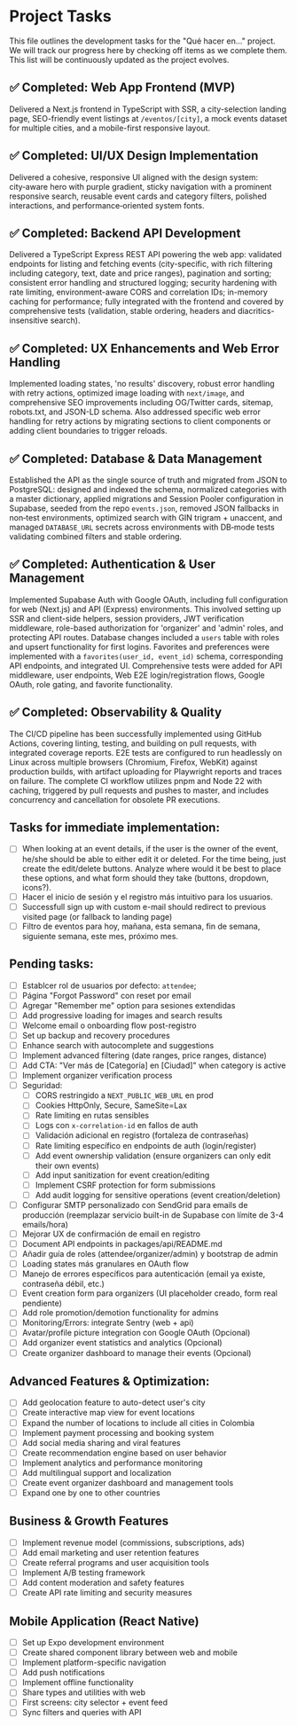 # Project Tasks

This file outlines the development tasks for the "Qué hacer en..." project. We will track our progress here by checking off items as we complete them. This list will be continuously updated as the project evolves.

## ✅ Completed: Web App Frontend (MVP)
  Delivered a Next.js frontend in TypeScript with SSR, a city-selection landing page, SEO-friendly event listings at `/eventos/[city]`, a mock events dataset for multiple cities, and a mobile-first responsive layout.

## ✅ Completed: UI/UX Design Implementation
  Delivered a cohesive, responsive UI aligned with the design system: city‑aware hero with purple gradient, sticky navigation with a prominent responsive search, reusable event cards and category filters, polished interactions, and performance‑oriented system fonts.

## ✅ Completed: Backend API Development
  Delivered a TypeScript Express REST API powering the web app: validated endpoints for listing and fetching events (city-specific, with rich filtering including category, text, date and price ranges), pagination and sorting; consistent error handling and structured logging; security hardening with rate limiting, environment-aware CORS and correlation IDs; in-memory caching for performance; fully integrated with the frontend and covered by comprehensive tests (validation, stable ordering, headers and diacritics-insensitive search).

## ✅ Completed: UX Enhancements and Web Error Handling
  Implemented loading states, 'no results' discovery, robust error handling with retry actions, optimized image loading with `next/image`, and comprehensive SEO improvements including OG/Twitter cards, sitemap, robots.txt, and JSON-LD schema. Also addressed specific web error handling for retry actions by migrating sections to client components or adding client boundaries to trigger reloads.

## ✅ Completed: Database & Data Management
  Established the API as the single source of truth and migrated from JSON to PostgreSQL: designed and indexed the schema, normalized categories with a master dictionary, applied migrations and Session Pooler configuration in Supabase, seeded from the repo `events.json`, removed JSON fallbacks in non‑test environments, optimized search with GIN trigram + unaccent, and managed `DATABASE_URL` secrets across environments with DB‑mode tests validating combined filters and stable ordering.

## ✅ Completed: Authentication & User Management
  Implemented Supabase Auth with Google OAuth, including full configuration for web (Next.js) and API (Express) environments. This involved setting up SSR and client-side helpers, session providers, JWT verification middleware, role-based authorization for 'organizer' and 'admin' roles, and protecting API routes. Database changes included a `users` table with roles and upsert functionality for first logins. Favorites and preferences were implemented with a `favorites(user_id, event_id)` schema, corresponding API endpoints, and integrated UI. Comprehensive tests were added for API middleware, user endpoints, Web E2E login/registration flows, Google OAuth, role gating, and favorite functionality.

## ✅ Completed: Observability & Quality
  The CI/CD pipeline has been successfully implemented using GitHub Actions, covering linting, testing, and building on pull requests, with integrated coverage reports. E2E tests are configured to run headlessly on Linux across multiple browsers (Chromium, Firefox, WebKit) against production builds, with artifact uploading for Playwright reports and traces on failure. The complete CI workflow utilizes pnpm and Node 22 with caching, triggered by pull requests and pushes to master, and includes concurrency and cancellation for obsolete PR executions.

## Tasks for immediate implementation:
- [ ] When looking at an event details, if the user is the owner of the event, he/she should be able to either edit it or deleted. For the time being, just create the edit/delete buttons. Analyze where would it be best to place these options, and what form should they take (buttons, dropdown, icons?).
- [ ] Hacer el inicio de sesión y el registro más intuitivo para los usuarios.
- [ ] Successfull sign up with custom e-mail should redirect to previous visited page (or fallback to landing page)
- [ ] Filtro de eventos para hoy, mañana, esta semana, fin de semana, siguiente semana, este mes, próximo mes.

## Pending tasks:
- [ ] Establcer rol de usuarios por defecto: `attendee`;
- [ ] Página "Forgot Password" con reset por email
- [ ] Agregar "Remember me" option para sesiones extendidas
- [ ] Add progressive loading for images and search results
- [ ] Welcome email o onboarding flow post-registro
- [ ] Set up backup and recovery procedures
- [ ] Enhance search with autocomplete and suggestions
- [ ] Implement advanced filtering (date ranges, price ranges, distance)
- [ ] Add CTA: "Ver más de [Categoría] en [Ciudad]" when category is active
- [ ] Implement organizer verification process
- [ ] Seguridad:
  - [ ] CORS restringido a `NEXT_PUBLIC_WEB_URL` en prod
  - [ ] Cookies HttpOnly, Secure, SameSite=Lax
  - [ ] Rate limiting en rutas sensibles
  - [ ] Logs con `x-correlation-id` en fallos de auth
  - [ ] Validación adicional en registro (fortaleza de contraseñas)
  - [ ] Rate limiting específico en endpoints de auth (login/register)
  - [ ] Add event ownership validation (ensure organizers can only edit their own events)
  - [ ] Add input sanitization for event creation/editing
  - [ ] Implement CSRF protection for form submissions
  - [ ] Add audit logging for sensitive operations (event creation/deletion)
- [ ] Configurar SMTP personalizado con SendGrid para emails de producción (reemplazar servicio built-in de Supabase con límite de 3-4 emails/hora)
- [ ] Mejorar UX de confirmación de email en registro
- [ ] Document API endpoints in packages/api/README.md
 - [ ] Añadir guía de roles (attendee/organizer/admin) y bootstrap de admin
- [ ] Loading states más granulares en OAuth flow
- [ ] Manejo de errores específicos para autenticación (email ya existe, contraseña débil, etc.)
- [ ] Event creation form para organizers (UI placeholder creado, form real pendiente)
- [ ] Add role promotion/demotion functionality for admins
- [ ] Monitoring/Errors: integrate Sentry (web + api)
- [ ] Avatar/profile picture integration con Google OAuth (Opcional)
- [ ] Add organizer event statistics and analytics (Opcional)
- [ ] Create organizer dashboard to manage their events (Opcional)

## Advanced Features & Optimization:
- [ ] Add geolocation feature to auto-detect user's city
- [ ] Create interactive map view for event locations  
- [ ] Expand the number of locations to include all cities in Colombia
- [ ] Implement payment processing and booking system
- [ ] Add social media sharing and viral features
- [ ] Create recommendation engine based on user behavior
- [ ] Implement analytics and performance monitoring
- [ ] Add multilingual support and localization
- [ ] Create event organizer dashboard and management tools
- [ ] Expand one by one to other countries

## Business & Growth Features
- [ ] Implement revenue model (commissions, subscriptions, ads)
- [ ] Add email marketing and user retention features
- [ ] Create referral programs and user acquisition tools
- [ ] Implement A/B testing framework
- [ ] Add content moderation and safety features
- [ ] Create API rate limiting and security measures

## Mobile Application (React Native)
- [ ] Set up Expo development environment
- [ ] Create shared component library between web and mobile
- [ ] Implement platform-specific navigation
- [ ] Add push notifications
- [ ] Implement offline functionality
- [ ] Share types and utilities with web
- [ ] First screens: city selector + event feed
- [ ] Sync filters and queries with API